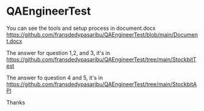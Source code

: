 # QAEngineerTest
You can see the tools and setup process in document.docx
https://github.com/fransdedypasaribu/QAEngineerTest/blob/main/Document.docx

The answer for question 1,2, and 3, it's in
https://github.com/fransdedypasaribu/QAEngineerTest/tree/main/StockbitTest

The answer fo question 4 and 5, it's in
https://github.com/fransdedypasaribu/QAEngineerTest/tree/main/StockbitAPI

Thanks
